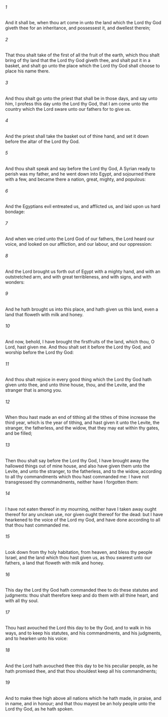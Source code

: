 ###### 1
And it shall be, when thou art come in unto the land which the Lord thy God giveth thee for an inheritance, and possessest it, and dwellest therein;

###### 2
That thou shalt take of the first of all the fruit of the earth, which thou shalt bring of thy land that the Lord thy God giveth thee, and shalt put it in a basket, and shalt go unto the place which the Lord thy God shall choose to place his name there.

###### 3
And thou shalt go unto the priest that shall be in those days, and say unto him, I profess this day unto the Lord thy God, that I am come unto the country which the Lord sware unto our fathers for to give us.

###### 4
And the priest shall take the basket out of thine hand, and set it down before the altar of the Lord thy God.

###### 5
And thou shalt speak and say before the Lord thy God, A Syrian ready to perish was my father, and he went down into Egypt, and sojourned there with a few, and became there a nation, great, mighty, and populous:

###### 6
And the Egyptians evil entreated us, and afflicted us, and laid upon us hard bondage:

###### 7
And when we cried unto the Lord God of our fathers, the Lord heard our voice, and looked on our affliction, and our labour, and our oppression:

###### 8
And the Lord brought us forth out of Egypt with a mighty hand, and with an outstretched arm, and with great terribleness, and with signs, and with wonders:

###### 9
And he hath brought us into this place, and hath given us this land, even a land that floweth with milk and honey.

###### 10
And now, behold, I have brought the firstfruits of the land, which thou, O Lord, hast given me. And thou shalt set it before the Lord thy God, and worship before the Lord thy God:

###### 11
And thou shalt rejoice in every good thing which the Lord thy God hath given unto thee, and unto thine house, thou, and the Levite, and the stranger that is among you.

###### 12
When thou hast made an end of tithing all the tithes of thine increase the third year, which is the year of tithing, and hast given it unto the Levite, the stranger, the fatherless, and the widow, that they may eat within thy gates, and be filled;

###### 13
Then thou shalt say before the Lord thy God, I have brought away the hallowed things out of mine house, and also have given them unto the Levite, and unto the stranger, to the fatherless, and to the widow, according to all thy commandments which thou hast commanded me: I have not transgressed thy commandments, neither have I forgotten them:

###### 14
I have not eaten thereof in my mourning, neither have I taken away ought thereof for any unclean use, nor given ought thereof for the dead: but I have hearkened to the voice of the Lord my God, and have done according to all that thou hast commanded me.

###### 15
Look down from thy holy habitation, from heaven, and bless thy people Israel, and the land which thou hast given us, as thou swarest unto our fathers, a land that floweth with milk and honey.

###### 16
This day the Lord thy God hath commanded thee to do these statutes and judgments: thou shalt therefore keep and do them with all thine heart, and with all thy soul.

###### 17
Thou hast avouched the Lord this day to be thy God, and to walk in his ways, and to keep his statutes, and his commandments, and his judgments, and to hearken unto his voice:

###### 18
And the Lord hath avouched thee this day to be his peculiar people, as he hath promised thee, and that thou shouldest keep all his commandments;

###### 19
And to make thee high above all nations which he hath made, in praise, and in name, and in honour; and that thou mayest be an holy people unto the Lord thy God, as he hath spoken.


